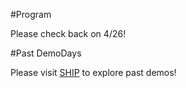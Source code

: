 
#Program

Please check back on 4/26!

#Past DemoDays

Please visit [SHIP](http://ship.techatnyu.org/#demodays) to explore past demos!
